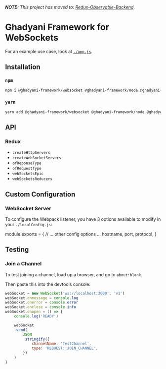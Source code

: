 _**NOTE:** This project has moved to: [Redux-Observable-Backend](https://github.com/Sawtaytoes/Redux-Observable-Backend)_.

# Ghadyani Framework for WebSockets

For an example use case, look at [`./app.js`](app.js).

## Installation

### `npm`
```sh
npm i @ghadyani-framework/websocket @ghadyani-framework/node @ghadyani-framework/redux-utils
```

### `yarn`
```sh
yarn add @ghadyani-framework/websocket @ghadyani-framework/node @ghadyani-framework/redux-utils
```

## API

### Redux
- `createHttpServers`
- `createWebSocketServers`
- `ofReponseType`
- `ofRequestType`
- `webSocketsEpic`
- `webSocketsReducers`

## Custom Configuration

### WebSocket Server
To configure the Webpack listener, you have 3 options available to modify in your `./localConfig.js`:

module.exports = {
	// ... other config options ...
	hostname,
	port,
	protocol,
}

## Testing

### Join a Channel
To test joining a channel, load up a browser, and go to `about:blank`.

Then paste this into the devtools console:
```js
webSocket = new WebSocket('ws://localhost:3000', 'v1')
webSocket.onmessage = console.log
webSocket.onerror = console.error
webSocket.onclose = console.info
webSocket.onopen = () => {
	console.log('READY')

	webSocket
	.send(
		JSON
		.stringify({
			channelName: 'TestChannel',
			type: 'REQUEST::JOIN_CHANNEL',
		})
	)
}
```
